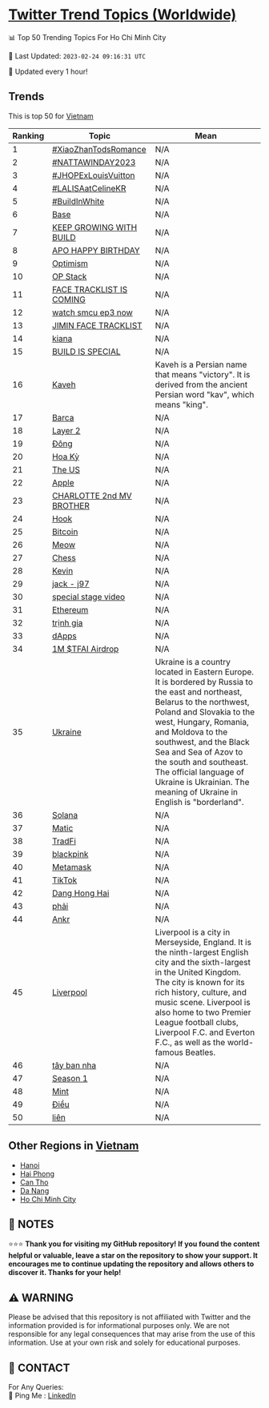 [Twitter Trend Topics (Worldwide)](https://github.com/ErcinDedeoglu/Twitter-Trend-Topics)
==========


📊 Top 50 Trending Topics For Ho Chi Minh City

📆 Last Updated: `2023-02-24 09:16:31 UTC`

🔧 Updated every 1 hour!


## Trends

This is top 50 for [Vietnam](</Vietnam>)

| Ranking | Topic | Mean |
| ------- | ------------ | ------------ |
| 1 | [#XiaoZhanTodsRomance](http://twitter.com/search?q=%23XiaoZhanTodsRomance) | N/A |
| 2 | [#NATTAWINDAY2023](http://twitter.com/search?q=%23NATTAWINDAY2023) | N/A |
| 3 | [#JHOPExLouisVuitton](http://twitter.com/search?q=%23JHOPExLouisVuitton) | N/A |
| 4 | [#LALISAatCelineKR](http://twitter.com/search?q=%23LALISAatCelineKR) | N/A |
| 5 | [#BuildInWhite](http://twitter.com/search?q=%23BuildInWhite) | N/A |
| 6 | [Base](http://twitter.com/search?q=Base) | N/A |
| 7 | [KEEP GROWING WITH BUILD](http://twitter.com/search?q=KEEP+GROWING+WITH+BUILD) | N/A |
| 8 | [APO HAPPY BIRTHDAY](http://twitter.com/search?q=APO+HAPPY+BIRTHDAY) | N/A |
| 9 | [Optimism](http://twitter.com/search?q=Optimism) | N/A |
| 10 | [OP Stack](http://twitter.com/search?q=OP+Stack) | N/A |
| 11 | [FACE TRACKLIST IS COMING](http://twitter.com/search?q=FACE+TRACKLIST+IS+COMING) | N/A |
| 12 | [watch smcu ep3 now](http://twitter.com/search?q=watch+smcu+ep3+now) | N/A |
| 13 | [JIMIN FACE TRACKLIST](http://twitter.com/search?q=JIMIN+FACE+TRACKLIST) | N/A |
| 14 | [kiana](http://twitter.com/search?q=kiana) | N/A |
| 15 | [BUILD IS SPECIAL](http://twitter.com/search?q=BUILD+IS+SPECIAL) | N/A |
| 16 | [Kaveh](http://twitter.com/search?q=Kaveh) | Kaveh is a Persian name that means "victory". It is derived from the ancient Persian word "kav", which means "king". |
| 17 | [Barca](http://twitter.com/search?q=Barca) | N/A |
| 18 | [Layer 2](http://twitter.com/search?q=Layer+2) | N/A |
| 19 | [Đông](http://twitter.com/search?q=%c4%90%c3%b4ng) | N/A |
| 20 | [Hoa Kỳ](http://twitter.com/search?q=Hoa+K%e1%bb%b3) | N/A |
| 21 | [The US](http://twitter.com/search?q=The+US) | N/A |
| 22 | [Apple](http://twitter.com/search?q=Apple) | N/A |
| 23 | [CHARLOTTE 2nd MV BROTHER](http://twitter.com/search?q=CHARLOTTE+2nd+MV+BROTHER) | N/A |
| 24 | [Hook](http://twitter.com/search?q=Hook) | N/A |
| 25 | [Bitcoin](http://twitter.com/search?q=Bitcoin) | N/A |
| 26 | [Meow](http://twitter.com/search?q=Meow) | N/A |
| 27 | [Chess](http://twitter.com/search?q=Chess) | N/A |
| 28 | [Kevin](http://twitter.com/search?q=Kevin) | N/A |
| 29 | [jack - j97](http://twitter.com/search?q=jack+-+j97) | N/A |
| 30 | [special stage video](http://twitter.com/search?q=special+stage+video) | N/A |
| 31 | [Ethereum](http://twitter.com/search?q=Ethereum) | N/A |
| 32 | [trịnh gia](http://twitter.com/search?q=tr%e1%bb%8bnh+gia) | N/A |
| 33 | [dApps](http://twitter.com/search?q=dApps) | N/A |
| 34 | [1M $TFAI Airdrop](http://twitter.com/search?q=1M+%24TFAI+Airdrop) | N/A |
| 35 | [Ukraine](http://twitter.com/search?q=Ukraine) | Ukraine is a country located in Eastern Europe. It is bordered by Russia to the east and northeast, Belarus to the northwest, Poland and Slovakia to the west, Hungary, Romania, and Moldova to the southwest, and the Black Sea and Sea of Azov to the south and southeast. The official language of Ukraine is Ukrainian. The meaning of Ukraine in English is "borderland". |
| 36 | [Solana](http://twitter.com/search?q=Solana) | N/A |
| 37 | [Matic](http://twitter.com/search?q=Matic) | N/A |
| 38 | [TradFi](http://twitter.com/search?q=TradFi) | N/A |
| 39 | [blackpink](http://twitter.com/search?q=blackpink) | N/A |
| 40 | [Metamask](http://twitter.com/search?q=Metamask) | N/A |
| 41 | [TikTok](http://twitter.com/search?q=TikTok) | N/A |
| 42 | [Dang Hong Hai](http://twitter.com/search?q=Dang+Hong+Hai) | N/A |
| 43 | [phải](http://twitter.com/search?q=ph%e1%ba%a3i) | N/A |
| 44 | [Ankr](http://twitter.com/search?q=Ankr) | N/A |
| 45 | [Liverpool](http://twitter.com/search?q=Liverpool) | Liverpool is a city in Merseyside, England. It is the ninth-largest English city and the sixth-largest in the United Kingdom. The city is known for its rich history, culture, and music scene. Liverpool is also home to two Premier League football clubs, Liverpool F.C. and Everton F.C., as well as the world-famous Beatles. |
| 46 | [tây ban nha](http://twitter.com/search?q=t%c3%a2y+ban+nha) | N/A |
| 47 | [Season 1](http://twitter.com/search?q=Season+1) | N/A |
| 48 | [Mint](http://twitter.com/search?q=Mint) | N/A |
| 49 | [Điều](http://twitter.com/search?q=%c4%90i%e1%bb%81u) | N/A |
| 50 | [liên](http://twitter.com/search?q=li%c3%aan) | N/A |



## Other Regions in [Vietnam](</Vietnam>)

* [Hanoi](</Vietnam/Hanoi.md>)
* [Hai Phong](</Vietnam/Hai Phong.md>)
* [Can Tho](</Vietnam/Can Tho.md>)
* [Da Nang](</Vietnam/Da Nang.md>)
* [Ho Chi Minh City](</Vietnam/Ho Chi Minh City.md>)



## 📝 NOTES

⭐⭐⭐ **Thank you for visiting my GitHub repository! If you found the content helpful or valuable, leave a star on the repository to show your support. It encourages me to continue updating the repository and allows others to discover it. Thanks for your help!**


## ⚠️ WARNING

Please be advised that this repository is not affiliated with Twitter and the information provided is for informational purposes only. We are not responsible for any legal consequences that may arise from the use of this information. Use at your own risk and solely for educational purposes.


## 📨 CONTACT

 For Any Queries:  
            🏓 Ping Me : [LinkedIn](https://www.linkedin.com/in/ercindedeoglu/)
